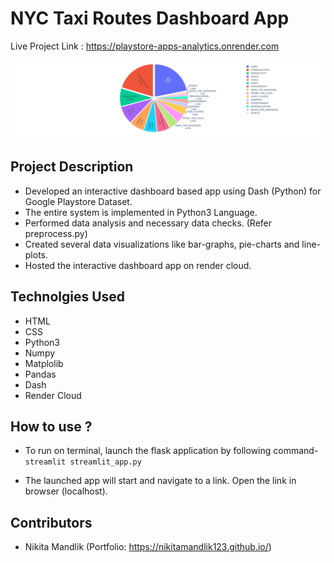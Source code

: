 # NYC Taxi Routes Dashboard App

Live Project Link :  <https://playstore-apps-analytics.onrender.com>


![alt text](https://github.com/kanishkb1/playstore-apps-analytics/blob/main/newplot%20(1).png)

## Project Description 

* Developed an interactive dashboard based app using Dash (Python) for Google Playstore Dataset. 
* The entire system is implemented in Python3 Language.
* Performed data analysis and necessary data checks. (Refer preprocess.py)
* Created several data visualizations like bar-graphs, pie-charts and line-plots.
* Hosted the interactive dashboard app on render cloud.



## Technolgies Used
* HTML
* CSS
* Python3
* Numpy
* Matplolib
* Pandas
* Dash
* Render Cloud


## How to use ?

* To run on terminal, launch the flask application by following command-
`streamlit streamlit_app.py`

* The launched app will start and navigate to a link. Open the link in browser (localhost).

## Contributors

* Nikita Mandlik (Portfolio: https://nikitamandlik123.github.io/)
